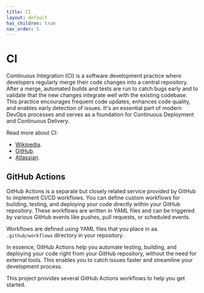 ```yaml
---
title: CI
layout: default
has_children: true
nav_order: 5
---
```


# CI

Continuous Integration (CI) is a software development practice where developers
regularly merge their code changes into a central repository. After a merge,
automated builds and tests are run to catch bugs early and to validate that the
new changes integrate well with the existing codebase. This practice encourages
frequent code updates, enhances code quality, and enables early detection of
issues. It's an essential part of modern DevOps processes and serves as a
foundation for Continuous Deployment and Continuous Delivery.

Read more about CI:

- [Wikipedia](https://en.wikipedia.org/wiki/Continuous_integration).
- [GitHub](https://resources.github.com/ci-cd/).
- [Atlassian](https://www.atlassian.com/continuous-delivery/continuous-integration).

## GitHub Actions

GitHub Actions is a separate but closely related service provided by GitHub to
implement CI/CD workflows. You can define custom workflows for building,
testing, and deploying your code directly within your GitHub repository. These
workflows are written in YAML files and can be triggered by various GitHub
events like pushes, pull requests, or scheduled events.

Workflows are defined using YAML files that you place in aa `.github/workflows`
directory in your repository.

In essence, GitHub Actions help you automate testing, building, and deploying
your code right from your GitHub repository, without the need for external
tools. This enables you to catch issues faster and streamline your development
process.

This project provides several GitHub Actions workflows to help you get started.
